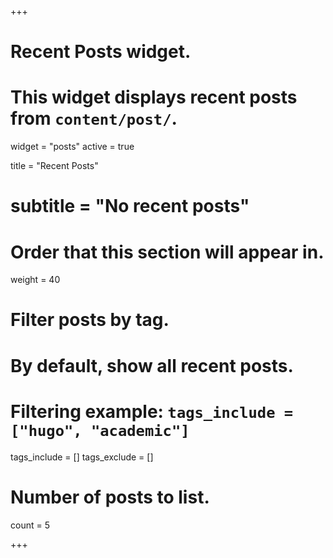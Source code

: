 +++
# Recent Posts widget.
# This widget displays recent posts from `content/post/`.
widget = "posts"
active = true

title = "Recent Posts"
# subtitle = "No recent posts"

# Order that this section will appear in.
weight = 40

# Filter posts by tag.
#  By default, show all recent posts.
#  Filtering example: `tags_include = ["hugo", "academic"]`
tags_include = []
tags_exclude = []

# Number of posts to list.
count = 5

+++

